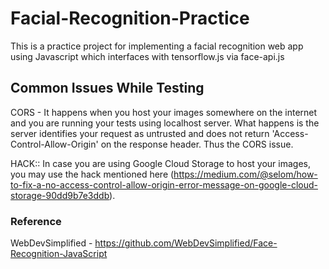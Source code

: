 # Facial-Recognition-Practice
This is a practice project for implementing a facial recognition web app using Javascript which interfaces with tensorflow.js via face-api.js

## Common Issues While Testing
CORS - It happens when you host your images somewhere on the internet and you are running your tests using localhost server. What happens is the server identifies your request as untrusted and does not return 'Access-Control-Allow-Origin' on the response header. Thus the CORS issue. 

HACK:: In case you are using Google Cloud Storage to host your images, you may use the hack mentioned here (https://medium.com/@selom/how-to-fix-a-no-access-control-allow-origin-error-message-on-google-cloud-storage-90dd9b7e3ddb).

### Reference
WebDevSimplified - https://github.com/WebDevSimplified/Face-Recognition-JavaScript
